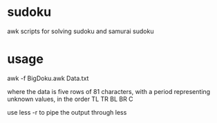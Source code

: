 # sudoku
awk scripts for solving sudoku and samurai sudoku

# usage
awk -f BigDoku.awk Data.txt

where the data is five rows of 81 characters, with a period 
representing unknown values, in the order TL TR BL BR C

use less -r to pipe the output through less
